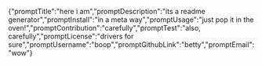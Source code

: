 {"promptTitle":"here i am","promptDescription":"its a readme generator","promptInstall":"in a meta way","promptUsage":"just pop it in the oven!","promptContribution":"carefully","promptTest":"also, carefully","promptLicense":"drivers for sure","promptUsername":"boop","promptGithubLink":"betty","promptEmail":"wow"}
